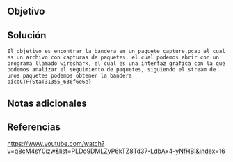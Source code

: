 ## Objetivo

## Solución
```
El objetivo es encontrar la bandera en un paquete capture.pcap el cual es un archivo con capturas de paquetes, el cual podemos abrir con un programa llamado wireshark, el cual es una interfaz grafica con la que podemos analizar el seguimiento de paquetes, siguiendo el stream de unos paquetes podemos obtener la bandera
picoCTF{StaT31355_636f6e6e}
```
## Notas adicionales
## Referencias
https://www.youtube.com/watch?v=q8cM4sY0izw&list=PLDo9DMLZyP6kTZ8Td37-LdbAx4-yNfHBl&index=16
